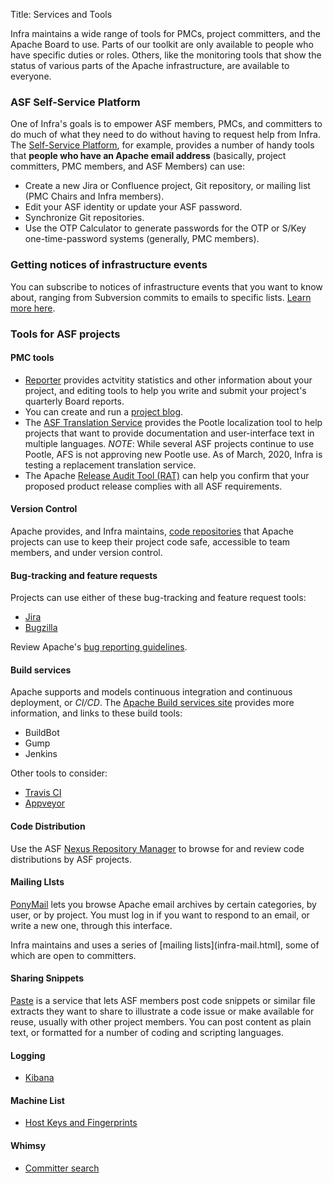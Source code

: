 Title: Services and Tools

Infra maintains a wide range of tools for PMCs, project committers, and the Apache Board to use. Parts of our toolkit are only available to people who have specific duties or roles. Others, like the monitoring tools that show the status of various parts of the Apache infrastructure, are available to everyone.

### ASF Self-Service Platform

One of Infra's goals is to empower ASF members, PMCs, and committers to do much of what they need to do without having to request help from Infra. The <a href="https://selfserve.apache.org" target="_blank">Self-Service Platform</a>, for example, provides a number of handy tools that **people who have an Apache email address** (basically, project committers, PMC members, and ASF Members) can use:

  * Create a new Jira or Confluence project, Git repository, or mailing list (PMC Chairs and Infra members).
  * Edit your ASF identity or update your ASF password.
  * Synchronize Git repositories.
  * Use the OTP Calculator to generate passwords for the OTP or S/Key one-time-password systems (generally, PMC members).
  
### Getting notices of infrastructure events
You can subscribe to notices of infrastructure events that you want to know about, ranging from Subversion commits to emails to specific lists. [Learn more here](pypubsub.html).
  
  
### Tools for ASF projects

#### PMC tools

- <a href="https://reporter.apache.org/" target="_blank">Reporter</a> provides actvitity statistics and other information about your project, and editing tools to help you write and submit your project's quarterly Board reports.
- You can create and run a [project blog](project-blog.html).
- The <a href="https://translate.apache.org/" target="_blank">ASF Translation Service</a> provides the Pootle localization tool to help projects that want to provide documentation and user-interface text in multiple languages. *NOTE*: While several ASF projects continue to use Pootle, AFS is not approving new Pootle use. As of March, 2020, Infra is testing a replacement translation service.
- The Apache <a href="https://creadur.apache.org/rat/" target="_blank">Release Audit Tool (RAT)</a> can help you confirm that your proposed product release complies with all ASF requirements.

#### Version Control

Apache provides, and Infra maintains, [code repositories](source-code-repository.html) that Apache projects can use to keep their project code safe, accessible to team members, and under version control.

#### Bug-tracking and feature requests

Projects can use either of these bug-tracking  and feature request tools:

* <a href="https://issues.apache.org/jira" target="_blank">Jira</a>
* <a href="https://bz.apache.org/bugzilla/" target="_blank">Bugzilla</a>

Review Apache's <a href="https://issues.apache.org/bugwritinghelp.html" target="_blank">bug reporting guidelines</a>.

#### Build services

Apache supports and models continuous integration and continuous deployment, or *CI/CD*. The <a href="https://ci.apache.org" target="_blank">Apache Build services site</a> provides more information, and links to these build tools:

* BuildBot
* Gump
* Jenkins

Other tools to consider:

* <a href="https://travis-ci.org/" target="_blank">Travis CI</a>
* <a href="https://www.appveyor.com" target="_blank">Appveyor</a>


#### Code Distribution

Use the ASF <a href="https://repository.apache.org/" target="_blank">Nexus Repository Manager</a> to browse for and review code distributions by ASF projects.


#### Mailing LIsts

<a href="https://lists.apache.org" target="_blank">PonyMail</a> lets you browse Apache email archives by certain categories, by user, or by project. You must log in if you want to respond to an email, or write a new one, through this interface.

Infra maintains and uses a series of [mailing lists](infra-mail.html], some of which are open to committers.

#### Sharing Snippets

<a href="https://paste.apache.org/" target="_blank">Paste</a> is a service that lets ASF members post code snippets or similar file extracts they want to share to illustrate a code issue or make available for reuse, usually with other project members. You can post content as plain text, or formatted for a number of coding and scripting languages.

#### Logging

* <a href="https://uls.apache.org/app/kibana#/discover?_g=()" target="_blank">Kibana</a>

#### Machine List

* <a href="https://www.apache.org/dev/machines.html" target="_blank">Host Keys and Fingerprints</a>

#### Whimsy

* <a href="https://whimsy.apache.org/roster/committer/" target="_blank">Committer search</a>

